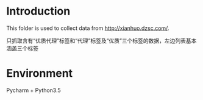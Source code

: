 # Introduction

This folder is used to collect data from http://xianhuo.dzsc.com/.

只抓取含有“优质代理”标签和“代理”标签及“优质”三个标签的数据，左边列表基本涵盖三个标签

# Environment
Pycharm + Python3.5
